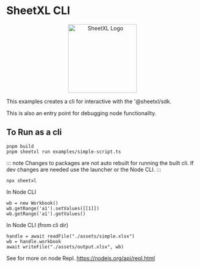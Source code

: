 # SheetXL CLI

<p align="center">
  <a href="https://www.sheetxl.com" target="_blank">
    <img src="https://www.sheetxl.com/logo-text.svg" alt="SheetXL Logo" width="180" />
  </a>
</p>

This examples creates a cli for interactive with the '@sheetxl/sdk.

This is also an entry point for debugging node functionality.

## To Run as a cli

``` shell
pnpm build
pnpm sheetxl run examples/simple-script.ts
```

::: note
Changes to packages are not auto rebuilt for running the built cli. If dev changes are needed use the launcher
or the Node CLI.
:::

```shell
npx sheetxl
```

In Node CLI

```shell title="Set a Value"
wb = new Workbook()
wb.getRange('a1').setValues([[1]])
wb.getRange('a1').getValues()
```

In Node CLI (from cli dir)

```shell title="Update a workbook"
handle = await readFile("./assets/simple.xlsx")
wb = handle.workbook
await writeFile("./assets/output.xlsx", wb)
```

See for more on node Repl. https://nodejs.org/api/repl.html
